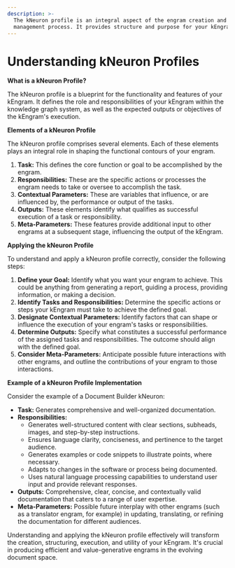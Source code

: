 ```yaml
---
description: >-
  The kNeuron profile is an integral aspect of the engram creation and
  management process. It provides structure and purpose for your kEngram.
---
```


# Understanding kNeuron Profiles

**What is a kNeuron Profile?**

The kNeuron profile is a blueprint for the functionality and features of your kEngram. It defines the role and responsibilities of your kEngram within the knowledge graph system, as well as the expected outputs or objectives of the kEngram's execution.

**Elements of a kNeuron Profile**

The kNeuron profile comprises several elements. Each of these elements plays an integral role in shaping the functional contours of your engram.

1. **Task:** This defines the core function or goal to be accomplished by the engram.
2. **Responsibilities:** These are the specific actions or processes the engram needs to take or oversee to accomplish the task.
3. **Contextual Parameters:** These are variables that influence, or are influenced by, the performance or output of the tasks.
4. **Outputs:** These elements identify what qualifies as successful execution of a task or responsibility.
5. **Meta-Parameters:** These features provide additional input to other engrams at a subsequent stage, influencing the output of the kEngram.

**Applying the kNeuron Profile**

To understand and apply a kNeuron profile correctly, consider the following steps:

1. **Define your Goal:** Identify what you want your engram to achieve. This could be anything from generating a report, guiding a process, providing information, or making a decision.
2. **Identify Tasks and Responsibilities:** Determine the specific actions or steps your kEngram must take to achieve the defined goal.
3. **Designate Contextual Parameters:** Identify factors that can shape or influence the execution of your engram's tasks or responsibilities.
4. **Determine Outputs:** Specify what constitutes a successful performance of the assigned tasks and responsibilities. The outcome should align with the defined goal.
5. **Consider Meta-Parameters:** Anticipate possible future interactions with other engrams, and outline the contributions of your engram to those interactions.

**Example of a kNeuron Profile Implementation**

Consider the example of a Document Builder kNeuron:

* **Task:** Generates comprehensive and well-organized documentation.
* **Responsibilities:**
  * Generates well-structured content with clear sections, subheads, images, and step-by-step instructions.
  * Ensures language clarity, conciseness, and pertinence to the target audience.
  * Generates examples or code snippets to illustrate points, where necessary.
  * Adapts to changes in the software or process being documented.
  * Uses natural language processing capabilities to understand user input and provide relevant responses.
* **Outputs:** Comprehensive, clear, concise, and contextually valid documentation that caters to a range of user expertise.
* **Meta-Parameters:** Possible future interplay with other engrams (such as a translator engram, for example) in updating, translating, or refining the documentation for different audiences.

Understanding and applying the kNeuron profile effectively will transform the creation, structuring, execution, and utility of your kEngram. It's crucial in producing efficient and value-generative engrams in the evolving document space.
